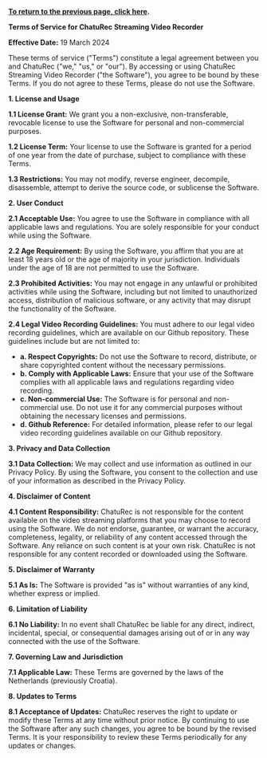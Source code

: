 **[To return to the previous page, click here](https://github.com/chaturec/chaturbate-recorder-and-downloader/).**

**Terms of Service for ChatuRec Streaming Video Recorder**

**Effective Date:** 19 March 2024

These terms of service ("Terms") constitute a legal agreement between you and ChatuRec ("we," "us," or "our"). By accessing or using ChatuRec Streaming Video Recorder ("the Software"), you agree to be bound by these Terms. If you do not agree to these Terms, please do not use the Software.

**1. License and Usage**

**1.1 License Grant:** We grant you a non-exclusive, non-transferable, revocable license to use the Software for personal and non-commercial purposes.

**1.2 License Term:** Your license to use the Software is granted for a period of one year from the date of purchase, subject to compliance with these Terms.

**1.3 Restrictions:** You may not modify, reverse engineer, decompile, disassemble, attempt to derive the source code, or sublicense the Software.

**2. User Conduct**

**2.1 Acceptable Use:** You agree to use the Software in compliance with all applicable laws and regulations. You are solely responsible for your conduct while using the Software.

**2.2 Age Requirement:** By using the Software, you affirm that you are at least 18 years old or the age of majority in your jurisdiction. Individuals under the age of 18 are not permitted to use the Software.

**2.3 Prohibited Activities:** You may not engage in any unlawful or prohibited activities while using the Software, including but not limited to unauthorized access, distribution of malicious software, or any activity that may disrupt the functionality of the Software.

**2.4 Legal Video Recording Guidelines:** You must adhere to our legal video recording guidelines, which are available on our Github repository. These guidelines include but are not limited to:

- **a. Respect Copyrights:** Do not use the Software to record, distribute, or share copyrighted content without the necessary permissions.
- **b. Comply with Applicable Laws:** Ensure that your use of the Software complies with all applicable laws and regulations regarding video recording.
- **c. Non-commercial Use:** The Software is for personal and non-commercial use. Do not use it for any commercial purposes without obtaining the necessary licenses and permissions.
- **d. Github Reference:** For detailed information, please refer to our legal video recording guidelines available on our Github repository.

**3. Privacy and Data Collection**

**3.1 Data Collection:** We may collect and use information as outlined in our Privacy Policy. By using the Software, you consent to the collection and use of your information as described in the Privacy Policy.

**4. Disclaimer of Content**

**4.1 Content Responsibility:** ChatuRec is not responsible for the content available on the video streaming platforms that you may choose to record using the Software. We do not endorse, guarantee, or warrant the accuracy, completeness, legality, or reliability of any content accessed through the Software. Any reliance on such content is at your own risk. ChatuRec is not responsible for any content recorded or downloaded using the Software.

**5. Disclaimer of Warranty**

**5.1 As Is:** The Software is provided "as is" without warranties of any kind, whether express or implied.

**6. Limitation of Liability**

**6.1 No Liability:** In no event shall ChatuRec be liable for any direct, indirect, incidental, special, or consequential damages arising out of or in any way connected with the use of the Software.

**7. Governing Law and Jurisdiction**

**7.1 Applicable Law:** These Terms are governed by the laws of the Netherlands (previously Croatia).

**8. Updates to Terms**

**8.1 Acceptance of Updates:** ChatuRec reserves the right to update or modify these Terms at any time without prior notice. By continuing to use the Software after any such changes, you agree to be bound by the revised Terms. It is your responsibility to review these Terms periodically for any updates or changes.

